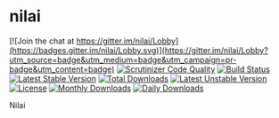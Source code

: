 # nilai

[![Join the chat at https://gitter.im/nilai/Lobby](https://badges.gitter.im/nilai/Lobby.svg)](https://gitter.im/nilai/Lobby?utm_source=badge&utm_medium=badge&utm_campaign=pr-badge&utm_content=badge)
[![Scrutinizer Code Quality](https://scrutinizer-ci.com/g/bantenprov/nilai/badges/quality-score.png?b=master)](https://scrutinizer-ci.com/g/bantenprov/nilai/?branch=master)
[![Build Status](https://scrutinizer-ci.com/g/bantenprov/nilai/badges/build.png?b=master)](https://scrutinizer-ci.com/g/bantenprov/nilai/build-status/master)
[![Latest Stable Version](https://poser.pugx.org/bantenprov/nilai/v/stable)](https://packagist.org/packages/bantenprov/nilai)
[![Total Downloads](https://poser.pugx.org/bantenprov/nilai/downloads)](https://packagist.org/packages/bantenprov/nilai)
[![Latest Unstable Version](https://poser.pugx.org/bantenprov/nilai/v/unstable)](https://packagist.org/packages/bantenprov/nilai)
[![License](https://poser.pugx.org/bantenprov/nilai/license)](https://packagist.org/packages/bantenprov/nilai)
[![Monthly Downloads](https://poser.pugx.org/bantenprov/nilai/d/monthly)](https://packagist.org/packages/bantenprov/nilai)
[![Daily Downloads](https://poser.pugx.org/bantenprov/nilai/d/daily)](https://packagist.org/packages/bantenprov/nilai)

Nilai
